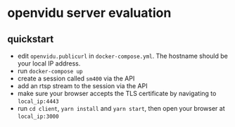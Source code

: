 # openvidu server evaluation

## quickstart

- edit `openvidu.publicurl` in `docker-compose.yml`. The hostname should be your local IP address.
- run `docker-compose up`
- create a session called `sm400` via the API
- add an rtsp stream to the session via the API
- make sure your browser accepts the TLS certificate by navigating to `local_ip:4443`
- run `cd client`, `yarn install` and `yarn start`, then open your browser at `local_ip:3000`
